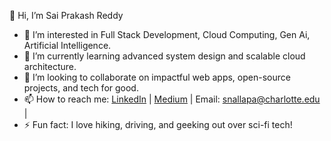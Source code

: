 👋 Hi, I’m Sai Prakash Reddy 
- 👀 I’m interested in Full Stack Development, Cloud Computing, Gen Ai, Artificial Intelligence.  
- 🌱 I’m currently learning advanced system design and scalable cloud architecture.  
- 💞️ I’m looking to collaborate on impactful web apps, open-source projects, and tech for good.  
- 📫 How to reach me: [LinkedIn](https://www.linkedin.com/in/saiprakash07/) | [Medium](https://medium.com/@saiprakashreddyn123) | Email: snallapa@charlotte.edu | 
- ⚡ Fun fact: I love hiking, driving, and geeking out over sci-fi tech!

<!---
elsaborarte/elsaborarte is a ✨ special ✨ repository because its `README.md` (this file) appears on your GitHub profile.
You can click the Preview link to take a look at your changes.
--->

